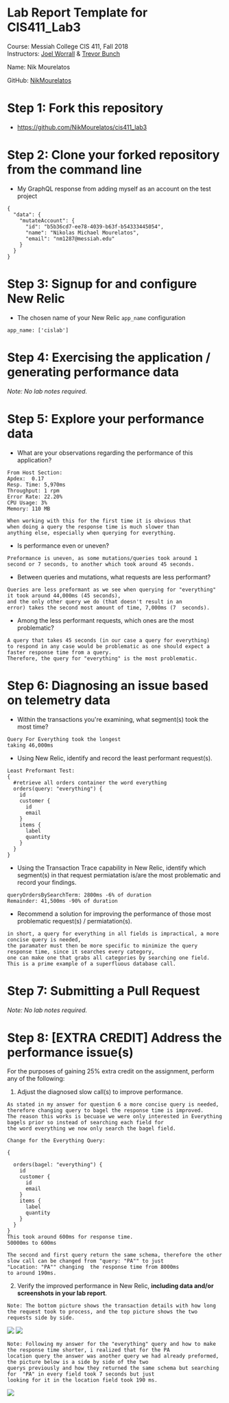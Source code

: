 # Lab Report Template for CIS411_Lab3
Course: Messiah College CIS 411, Fall 2018<br/>
Instructors: [Joel Worrall](https://github.com/tangollama) & [Trevor Bunch](https://github.com/trevordbunch)<br/>

Name: Nik Mourelatos<br/>

GitHub: [NikMourelatos](https://github.com/NikMourelatos)<br/>

# Step 1: Fork this repository
- https://github.com/NikMourelatos/cis411_lab3

# Step 2: Clone your forked repository from the command line
- My GraphQL response from adding myself as an account on the test project
```
{
  "data": {
    "mutateAccount": {
      "id": "b5b36cd7-ee78-4039-b63f-b54333445054",
      "name": "Nikolas Michael Mourelatos",
      "email": "nm1287@messiah.edu"
    }
  }
}
```

# Step 3: Signup for and configure New Relic
- The chosen name of your New Relic ```app_name``` configuration
```
app_name: ['cislab']
```

# Step 4: Exercising the application / generating performance data

_Note: No lab notes required._

# Step 5: Explore your performance data
* What are your observations regarding the performance of this application? 
```
From Host Section:
Apdex:  0.17
Resp. Time: 5,970ms
Throughput: 1 rpm
Error Rate: 22.20%
CPU Usage: 3%
Memory: 110 MB

When working with this for the first time it is obvious that
when doing a query the response time is much slower than 
anything else, especially when querying for everything.
```
* Is performance even or uneven? 
```
Preformance is uneven, as some mutations/queries took around 1 
second or 7 seconds, to another which took around 45 seconds.
```
* Between queries and mutations, what requests are less performant? 
```
Queries are less preformant as we see when querying for "everything" it took around 44,000ms (45 seconds), 
and the only other query we do (that doesn't result in an 
error) takes the second most amount of time, 7,000ms (7  seconds).
```
* Among the less performant requests, which ones are the most problematic?

```
A query that takes 45 seconds (in our case a query for everything) 
to respond in any case would be problematic as one should expect a faster response time from a query. 
Therefore, the query for "everything" is the most problematic.
```
# Step 6: Diagnosing an issue based on telemetry data
* Within the transactions you're examining, what segment(s) took the most time?
```
Query For Everything took the longest 
taking 46,000ms
```
* Using New Relic, identify and record the least performant request(s).
```
Least Preformant Test:
{
  #retrieve all orders container the word everything
  orders(query: "everything") {
    id
    customer {
      id
      email
    }
    items {
      label
      quantity
    }
  }
}
```
* Using the Transaction Trace capability in New Relic, identify which segment(s) in that request permiatation is/are the most problematic and record your findings.
```
queryOrdersBySearchTerm: 2800ms -6% of duration
Remainder: 41,500ms -90% of duration
```
* Recommend a solution for improving the performance of those most problematic request(s) / permiatation(s).

```
in short, a query for everything in all fields is impractical, a more concise query is needed, 
the paramater must then be more specific to minimize the query response time, since it searches every category, 
one can make one that grabs all categories by searching one field. This is a prime example of a superfluous database call.

```

# Step 7: Submitting a Pull Request
_Note: No lab notes required._

# Step 8: [EXTRA CREDIT] Address the performance issue(s)
For the purposes of gaining 25% extra credit on the assignment, perform any of the following:
1. Adjust the diagnosed slow call(s) to improve performance. 
```
As stated in my answer for question 6 a more concise query is needed, 
therefore changing query to bagel the response time is improved.  
The reason this works is becuase we were only interested in Everything 
bagels prior so instead of searching each field for 
the word everything we now only search the bagel field.

Change for the Everything Query:

{
  
  orders(bagel: "everything") {
    id
    customer {
      id
      email
    }
    items {
      label
      quantity
    }
  }
}
This took around 600ms for response time.
50000ms to 600ms 

The second and first query return the same schema, therefore the other slow call can be changed from "query: "PA"" to just
"Location: "PA"" changing  the response time from 8000ms 
to around 190ms.
```
2. Verify the improved performance in New Relic, **including data and/or screenshots in your lab report**.
```
Note: The bottom picture shows the transaction details with how long the request took to process, and the top picture shows the two requests side by side.
```
![](images/everything_img1.jpg)
![](images/everything_img2.jpg)

```
Note: Following my answer for the "everything" query and how to make the response time shorter, i realized that for the PA 
location query the answer was another query we had already preformed, the picture below is a side by side of the two 
querys previously and how they returned the same schema but searching for  "PA" in every field took 7 seconds but just 
looking for it in the location field took 190 ms.
```

![](images/ec_2.jpg)

